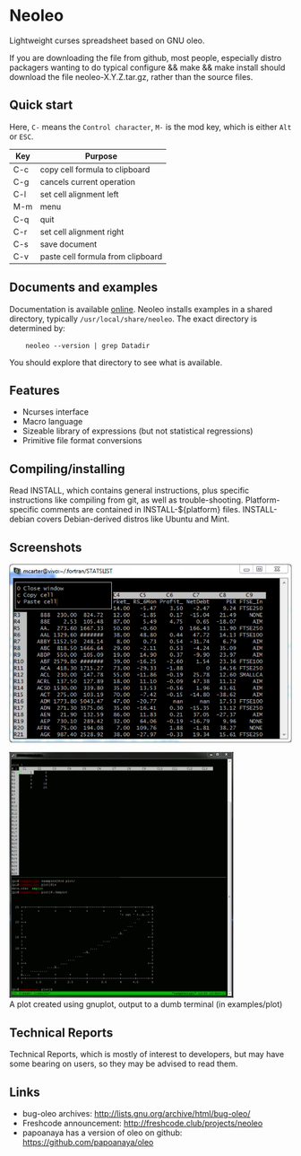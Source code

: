 # Neoleo

Lightweight curses spreadsheet based on GNU oleo.

If you are downloading the file from github, most people, especially
distro packagers wanting to do typical configure && make && make install
should download the file neoleo-X.Y.Z.tar.gz, rather than the
source files.

## Quick start

Here, `C-` means the `Control character`, `M-` is the mod key, which is
either `Alt` or `ESC`.

| Key   | Purpose                              |
| ----- | ------------------------------------ |
| C-c   | copy cell formula to clipboard       |
| C-g   | cancels current operation            |
| C-l	| set cell alignment left              |
| M-m   | menu                                 |
| C-q   | quit                                 |
| C-r   | set cell alignment right             |
| C-s   | save document                        |
| C-v   | paste cell formula from clipboard    |

## Documents and examples

Documentation is available [online](https://blippy.github.io/neoleo/).
Neoleo installs examples in a shared directory, typically
`/usr/local/share/neoleo`. The exact directory is determined by:
```
	neoleo --version | grep Datadir
```

You should explore that directory to see what is available.

## Features

* Ncurses interface
* Macro language
* Sizeable library of expressions (but not statistical regressions)
* Primitive file format conversions


## Compiling/installing

Read INSTALL, which contains general instructions, plus specific 
instructions like compiling from git, as well as trouble-shooting. 
Platform-specific comments are contained in INSTALL-${platform} 
files. INSTALL-debian covers Debian-derived distros like Ubuntu
and Mint.


## Screenshots

![screenshot](screenshot.png "screenshot")

![plotting](examples/plot/plot.gif "plot")
<br>A plot created using gnuplot, output to a dumb terminal (in
examples/plot)


## Technical Reports

Technical Reports, which is mostly of interest to developers, but
may have some bearing on users, so they may be advised to read them.


## Links

*  bug-oleo archives: http://lists.gnu.org/archive/html/bug-oleo/
*  Freshcode announcement: http://freshcode.club/projects/neoleo
*  papoanaya has a version of oleo on github: https://github.com/papoanaya/oleo
